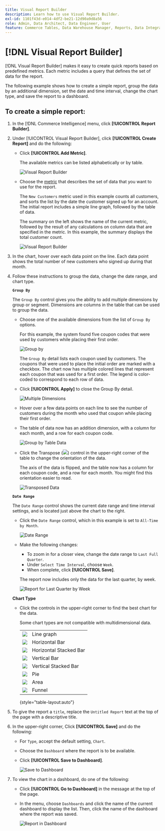 ```yaml
---
title: Visual Report Builder
description: Learn how to use Visual Report Builder.
exl-id: 1101f43d-e014-4df2-be21-12d90a9d8a56
role: Admin, Data Architect, Data Engineer, User
feature: Commerce Tables, Data Warehouse Manager, Reports, Data Integration
---
```

# [!DNL Visual Report Builder]

[!DNL Visual Report Builder] makes it easy to create quick reports based on predefined metrics. Each metric includes a query that defines the set of data for the report.

The following example shows how to create a simple report, group the data by an additional dimension, set the date and time interval, change the chart type, and save the report to a dashboard.

## To create a simple report:

1. In the [!DNL Commerce Intelligence] menu, click **[!UICONTROL Report Builder]**.

1. Under [!UICONTROL Visual Report Builder], click **[!UICONTROL Create Report]** and do the following:

    * Click **[!UICONTROL Add Metric]**.

        The available metrics can be listed alphabetically or by table.

        ![Visual Report Builder](../../assets/magento-bi-visual-report-builder-add-metric.png)

    * Choose the [metric](../../data-user/reports/ess-manage-data-metrics.md) that describes the set of data that you want to use for the report.

        The `New Customers` metric used in this example counts all customers, and sorts the list by the date the customer signed up for an account. The initial report includes a simple line graph, followed by the table of data.

        The summary on the left shows the name of the current metric, followed by the result of any calculations on column data that are specified in the metric. In this example, the summary displays the total customer count.

        ![Visual Report Builder](../../assets/magento-bi-report-builder-untitled.png)

1. In the chart, hover over each data point on the line. Each data point shows the total number of new customers who signed up during that month.

1. Follow these instructions to group the data, change the date range, and chart type.

    **`Group By`**

    The `Group By` control gives you the ability to add multiple dimensions by group or segment. Dimensions are columns in the table that can be used to group the data.

    * Choose one of the available dimensions from the list of `Group By` options.

        For this example, the system found five coupon codes that were used by customers while placing their first order.

        ![Group by](../../assets/magento-bi-report-builder-group-by-dimensions.png)

        The `Group By` detail lists each coupon used by customers. The coupons that were used to place the initial order are marked with a checkbox. The chart now has multiple colored lines that represent each coupon that was used for a first order. The legend is color-coded to correspond to each row of data.

    * Click **[!UICONTROL Apply]** to close the Group By detail.

        ![Multiple Dimensions](../../assets/magento-bi-report-builder-group-by-dimension-detail.png)

    * Hover over a few data points on each line to see the number of customers during the month who used that coupon while placing their first order.

    * The table of data now has an addition dimension, with a column for each month, and a row for each coupon code.

        ![Group by Table Data](../../assets/magento-bi-report-builder-group-by-table-data.png)

    * Click the Transpose (![](../../assets/magento-bi-btn-transpose.png)) control in the upper-right corner of the table to change the orientation of the data.

        The axis of the data is flipped, and the table now has a column for each coupon code, and a row for each month. You might find this orientation easier to read.

        ![Transposed Data](../../assets/magento-bi-report-builder-group-by-table-data-transposed.png)

    **`Date Range`**

    The `Date Range` control shows the current date range and time interval settings, and is located just above the chart to the right.

    * Click the `Date Range` control, which in this example is set to `All-Time by Month`.

        ![Date Range](../../assets/magento-bi-report-builder-date-range.png)

    * Make the following changes:

        * To zoom in for a closer view, change the date range to `Last Full Quarter`.
        * Under `Select Time Interval`, choose `Week`.
        * When complete, click **[!UICONTROL Save]**.

        The report now includes only the data for the last quarter, by week.

        ![Report for Last Quarter by Week](../../assets/magento-bi-report-builder-date-range-quarter-by-week-chart.png)

    **Chart Type**

    * Click the controls in the upper-right corner to find the best chart for the data.

      Some chart types are not compatible with multidimensional data.

      | | |
      |-----|-----|
      | ![](../../assets/magento-bi-btn-chart-line.png) | Line graph |
      | ![](../../assets/magento-bi-btn-chart-horz-bar.png) | Horizontal Bar |
      | ![](../../assets/magento-bi-btn-chart-horz-stacked-bar.png) | Horizontal Stacked Bar |
      | ![](../../assets/magento-bi-btn-chart-vert-bar.png) | Vertical Bar|
      | ![](../../assets/magento-bi-btn-chart-vert-stacked-bar.png) | Vertical Stacked Bar|
      | ![](../../assets/magento-bi-btn-chart-pie.png) | Pie|
      | ![](../../assets/magento-bi-btn-chart-area.png) | Area|
      | ![](../../assets/magento-bi-btn-chart-funnel.png) | Funnel|

      {style="table-layout:auto"}

1. To give the report a `title`, replace the `Untitled Report` text at the top of the page with a descriptive title.

1. In the upper-right corner, Click **[!UICONTROL Save]** and do the following:

    * For `Type`, accept the default setting, `Chart`.

    * Choose the `Dashboard` where the report is to be available.

    * Click **[!UICONTROL Save to Dashboard]**.

        ![Save to Dashboard](../../assets/magento-bi-report-builder-save-to-dashboard.png)

1. To view the chart in a dashboard, do one of the following:

    * Click **[!UICONTROL Go to Dashboard]** in the message at the top of the page.

    * In the menu, choose `Dashboards` and click the name of the current dashboard to display the list. Then, click the name of the dashboard where the report was saved.

        ![Report in Dashboard](../../assets/magento-bi-report-builder-my-dashboard.png)
